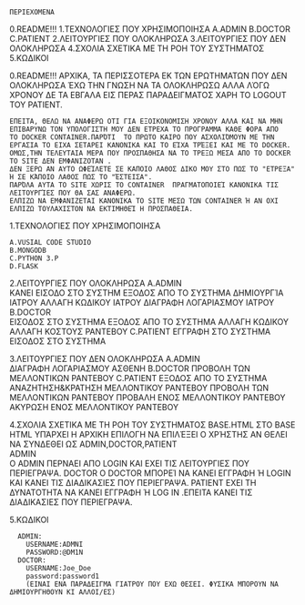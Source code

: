 
    ΠΕΡΙΕΧΟΜΕΝΑ

0.README!!!
1.ΤΕΧΝΟΛΟΓΙΕΣ ΠΟΥ ΧΡΗΣΙΜΟΠΟΙΗΣΑ
  Α.ADMIN
  B.DOCTOR
  C.PATIENT
2.ΛΕΙΤΟΥΡΓΙΕΣ ΠΟΥ  ΟΛΟΚΛΗΡΩΣΑ
3.ΛΕΙΤΟΥΡΓΙΕΣ ΠΟΥ ΔΕΝ ΟΛΟΚΛΗΡΩΣΑ
4.ΣΧΟΛΙΑ ΣΧΕΤΙΚΑ ΜΕ ΤΗ ΡΟΗ ΤΟΥ ΣΥΣΤΗΜΑΤΟΣ
5.ΚΩΔΙΚΟΙ



0.README!!!
    ΑΡΧΙΚΑ, ΤΑ ΠΕΡΙΣΣΟΤΕΡΑ ΕΚ ΤΩΝ ΕΡΩΤΗΜΑΤΩΝ ΠΟΥ ΔΕΝ ΟΛΟΚΛΗΡΩΣΑ ΈΧΩ ΤΗΝ ΓΝΩΣΗ ΝΑ ΤΑ ΟΛΟΚΛΗΡΩΣΩ ΑΛΛΑ ΛΌΓΩ ΧΡΟΝΟΥ ΔΕ ΤΑ ΕΒΓΑΛΑ ΕΙΣ ΠΕΡΑΣ
    ΠΑΡΑΔΕΙΓΜΑΤΟΣ ΧΑΡΗ ΤΟ LOGOUT ΤΟΥ PATIENT.

    EΠΕΙΤΑ, ΘΕΛΩ ΝΑ ΑΝΑΦΕΡΩ ΟΤΙ ΓΙΑ ΕΞΟΙΚΟΝΟΜΙΣΗ ΧΡΟΝΟΥ ΑΛΛΑ ΚΑΙ ΝΑ ΜΗΝ ΕΠΙΒΑΡΥΝΩ ΤΟΝ ΥΠΟΛΟΓΙΣΤΗ ΜΟΥ ΔΕΝ ΕΤΡΕΧΑ ΤΟ ΠΡΟΓΡΑΜΜΑ ΚΑΘΕ ΦΟΡΑ ΑΠΟ
    ΤΟ DOCKER CONTAINER.ΠΑΡΌΤΙ  ΤΟ ΠΡΩΤΟ ΚΑΙΡΟ ΠΟΥ ΑΣΧΟΛΙΌΜΟΥΝ ΜΕ ΤΗΝ ΕΡΓΑΣΙΑ ΤΟ ΕΙΧΑ ΣΕΤΑΡΕΙ ΚΑΝΟΝΙΚΑ ΚΑΙ ΤΟ ΕΊΧΑ ΤΡΈΞΕΙ ΚΑΙ ΜΕ ΤΟ DOCKER.
    ΟΜΩΣ,ΤΗΝ ΤΕΛΕΥΤΑΙΑ ΜΕΡΑ ΠΟΥ ΠΡΟΣΠΑΘΗΣΑ ΝΑ ΤΟ ΤΡΕΞΩ ΜΕΣΑ ΑΠΟ ΤΟ DOCKER TO SITE ΔΕΝ ΕΜΦΑΝΙΖΟΤΑΝ .
    ΔΕΝ ΞΕΡΩ ΑΝ ΑΥΤΟ ΩΦΕΊΛΕΤΕ ΣΕ ΚΑΠΟΙΟ ΛΑΘΟΣ ΔΙΚΟ ΜΟΥ ΣΤΟ ΠΩΣ ΤΟ "ΕΤΡΕΞΑ" Ή ΣΕ ΚΆΠΟΙΟ ΛΑΘΟΣ ΠΩΣ ΤΟ "ΈΣΤΕΙΣΑ".
    ΠΑΡΌΛΑ ΑΥΤΑ ΤΟ SITE ΧΩΡΙΣ ΤΟ CONTAINER  ΠΡΑΓΜΑΤΟΠΟΙΕΊ ΚΑΝΟΝΙΚΑ ΤΙΣ ΛΕΙΤΟΥΡΓΊΕΣ ΠΟΥ ΘΑ ΣΑΣ ΑΝΑΦΕΡΩ.
    ΕΛΠΙΖΩ ΝΑ ΕΜΦΑΝΙΖΕΤΑΙ ΚΑΝΟΝΙΚΑ ΤΟ SITE ΜΕΣΩ ΤΩΝ CONTAINER Ή ΑΝ ΟΧΙ  ΕΛΠΙΖΩ ΤΟΥΛΑΧΙΣΤΟΝ ΝΑ ΕΚΤΙΜΗΘΕΊ Η ΠΡΟΣΠΑΘΕΙΑ.
  
1.ΤΕΧΝΟΛΟΓΙΕΣ ΠΟΥ ΧΡΗΣΙΜΟΠΟΙΗΣΑ

    Α.VUSIAL CODE STUDIO
    B.MONGODB
    C.PYTHON 3.P
    D.FLASK


2.ΛΕΙΤΟΥΡΓΙΕΣ ΠΟΥ  ΟΛΟΚΛΗΡΩΣΑ
  Α.ADMIN  
    ΚΑΝΕΙ ΕΙΣΟΔΟ ΣΤΟ ΣΥΣΤΗΜ
    ΕΞΟΔΟΣ ΑΠΟ ΤΟ ΣΥΣΤΗΜΑ
    ΔΗΜΙΟΥΡΓΊΑ ΙΑΤΡΟΥ
    ΑΛΛΑΓΗ ΚΩΔΙΚΟΥ ΙΑΤΡΟΥ
    ΔΙΑΓΡΑΦΗ ΛΟΓΑΡΙΑΣΜΟΥ ΙΑΤΡΟΥ
  Β.DOCTOR  
    ΕΙΣΟΔΟΣ ΣΤΟ ΣΥΣΤΗΜΑ
    ΕΞΟΔΟΣ ΑΠΟ ΤΟ ΣΥΣΤΗΜΑ
    ΑΛΛΑΓΗ ΚΩΔΙΚΟΥ
    ΑΛΛΑΓΗ ΚΟΣΤΟΥΣ ΡΑΝΤΕΒΟΥ
  C.PATIENT
    ΕΓΓΡΑΦΗ ΣΤΟ ΣΥΣΤΗΜΑ
    ΕΙΣΟΔΟΣ ΣΤΟ ΣΥΣΤΗΜΑ

3.ΛΕΙΤΟΥΡΓΙΕΣ ΠΟΥ ΔΕΝ ΟΛΟΚΛΗΡΩΣΑ
    Α.ADMIN  
      ΔΙΑΓΡΑΦΗ ΛΟΓΑΡΙΑΣΜΟΥ ΑΣΘΕΝΗ
    Β.DOCTOR
      ΠΡΟΒΟΛΗ ΤΩΝ ΜΕΛΛΟΝΤΙΚΩΝ ΡΑΝΤΕΒΟΥ
    C.PATIENT
      ΕΞΟΔΟΣ ΑΠΟ ΤΟ ΣΥΣΤΗΜΑ
      ΑΝΑΖΗΤΗΣΗ&ΚΡΑΤΗΣΗ ΜΕΛΛΟΝΤΙΚΟΥ ΡΑΝΤΕΒΟΥ
      ΠΡΟΒΟΛΗ ΤΩΝ ΜΕΛΛΟΝΤΙΚΩΝ ΡΑΝΤΕΒΟΥ
      ΠΡΟΒΑΛΗ ΕΝΟΣ ΜΕΛΛΟΝΤΙΚΟΥ ΡΑΝΤΕΒΟΥ
      ΑΚΥΡΩΣΗ ΕΝΟΣ ΜΕΛΛΟΝΤΙΚΟΥ ΡΑΝΤΕΒΟΥ

  4.ΣΧΟΛΙΑ ΣΧΕΤΙΚΑ ΜΕ ΤΗ ΡΟΗ ΤΟΥ ΣΥΣΤΗΜΑΤΟΣ
  BASE.HTML
    ΣΤΟ BASE HTML ΥΠΆΡΧΕΙ Η ΑΡΧΙΚΗ ΕΠΙΛΟΓΗ ΝΑ ΕΠΙΛΈΞΕΙ Ο ΧΡΉΣΤΗΣ ΑΝ ΘΕΛΕΙ ΝΑ ΣΥΝΔΕΘΕΙ ΩΣ ADMIN,DOCTOR,PATIENT  
      ADMIN    
        O ADMIN ΠΕΡΝΑΕΙ ΑΠΟ LOGIN KAI ΕΧΕΙ ΤΙΣ ΛΕΙΤΟΥΡΓΙΕΣ ΠΟΥ ΠΕΡΙΕΓΡΑΨΑ.
      DOCTOR
        O DOCTOR ΜΠΟΡΕΊ ΝΑ ΚΑΝΕΙ ΕΓΓΡΑΦΗ Ή LOGIN ΚΑΙ ΚΑΝΕΙ ΤΙΣ ΔΙΑΔΙΚΑΣΙΕΣ ΠΟΥ ΠΕΡΙΕΓΡΑΨΑ.
      PATIENT
        EXEI TH  ΔΥΝΑΤΟΤΗΤΑ ΝΑ ΚΑΝΕΙ ΕΓΓΡΑΦΗ Ή LOG ΙΝ .EΠΕΙΤΑ ΚΑΝΕΙ ΤΙΣ ΔΙΑΔΙΚΑΣΙΕΣ ΠΟΥ ΠΕΡΙΕΓΡΑΨΑ.

  5.ΚΩΔΙΚΟΙ

      ADMIN:
        USERNAME:ADMNI
        PASSWORD:@DM1N
      DOCTOR:
        USERNAME:Joe_Doe
        password:password1
        (ΕΙΝΑΙ ΕΝΑ ΠΑΡΑΔΕΙΓΜΑ ΓΙΑΤΡΟΥ ΠΟΥ ΕΧΩ ΘΕΣΕΙ. ΦΥΣΙΚΑ ΜΠΟΡΟΥΝ ΝΑ ΔΗΜΙΟΥΡΓΗΘΟΥΝ ΚΙ ΑΛΛΟΙ/ΕΣ)
  
